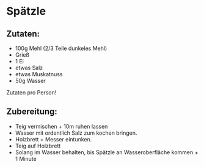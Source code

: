 Spätzle
================


Zutaten:
---------------
 * 100g Mehl (2/3 Teile dunkeles Mehl)
 * Grieß
 * 1 Ei
 * etwas Salz
 * etwas Muskatnuss
 * 50g Wasser


Zutaten pro Person!

Zubereitung:
------------------

 * Teig vermischen + 10m ruhen lassen
 * Wasser mit ordentlich Salz zum kochen bringen.
 * Holzbrett + Messer eintunken.
 * Teig auf Holzbrett
 * Solang im Wasser behalten, bis Spätzle an Wasseroberfläche kommen + 1 Minute
